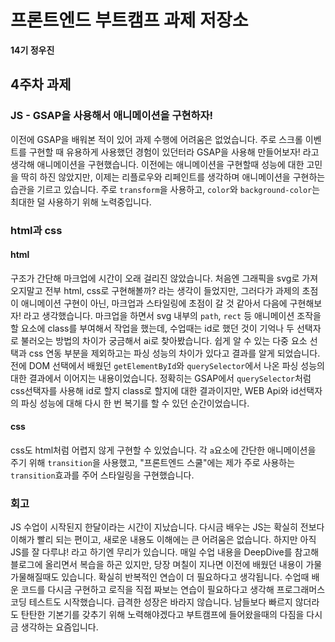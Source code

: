# 프론트엔드 부트캠프 과제 저장소

**14기 정우진**

## 4주차 과제

### JS - GSAP을 사용해서 애니메이션을 구현하자!

이전에 GSAP을 배워본 적이 있어 과제 수행에 어려움은 없었습니다. 주로 스크롤 이벤트를 구현할 때 유용하게 사용했던 경험이 있던터라 GSAP을 사용해 만들어보자! 라고 생각해 애니메이션을 구현했습니다. 이전에는 애니메이션을 구현할때 성능에 대한 고민을 딱히 하진 않았지만, 이제는 리플로우와 리페인트를 생각하며 애니메이션을 구현하는 습관을 기르고 있습니다. 주로 `transform`을 사용하고, `color`와 `background-color`는 최대한 덜 사용하기 위해 노력중입니다.

### html과 css

#### html

구조가 간단해 마크업에 시간이 오래 걸리진 않았습니다. 처음엔 그래픽을 svg로 가져오지말고 전부 html, css로 구현해볼까? 라는 생각이 들었지만, 그러다가 과제의 초점이 애니메이션 구현이 아닌, 마크업과 스타일링에 초점이 갈 것 같아서 다음에 구현해보자! 라고 생각했습니다. 마크업을 하면서 svg 내부의 `path`, `rect` 등 애니메이션 조작을 할 요소에 class를 부여해서 작업을 했는데, 수업때는 id로 했던 것이 기억나 두 선택자로 불러오는 방법의 차이가 궁금해서 ai로 찾아봤습니다. 쉽게 알 수 있는 다중 요소 선택과 css 연동 부분을 제외하고는 파싱 성능의 차이가 있다고 결과를 알게 되었습니다. 전에 DOM 선택에서 배웠던 `getElementById`와 `querySelector`에서 나온 파싱 성능의 대한 결과에서 이어지는 내용이었습니다. 정확히는 GSAP에서 `querySelector`처럼 css선택자를 사용해 id로 할지 class로 할지에 대한 결과이지만, WEB Api와 id선택자의 파싱 성능에 대해 다시 한 번 복기를 할 수 있던 순간이었습니다.

#### css

css도 html처럼 어렵지 않게 구현할 수 있었습니다. 각 `a`요소에 간단한 애니메이션을 주기 위해 `transition`을 사용했고, "프론트엔드 스쿨"에는 제가 주로 사용하는 `transition`효과를 주어 스타일링을 구현했습니다.

### 회고

JS 수업이 시작된지 한달이라는 시간이 지났습니다. 다시금 배우는 JS는 확실히 전보다 이해가 빨리 되는 편이고, 새로운 내용도 이해에는 큰 어려움은 없습니다. 하지만 아직 JS를 잘 다루냐! 라고 하기엔 무리가 있습니다. 매일 수업 내용을 DeepDive를 참고해 블로그에 올리면서 복습을 하곤 있지만, 당장 며칠이 지나면 이전에 배웠던 내용이 가물가물해질때도 있습니다. 확실히 반복적인 연습이 더 필요하다고 생각됩니다. 수업때 배운 코드를 다시금 구현하고 로직을 직접 짜보는 연습이 필요하다고 생각해 프로그래머스 코딩 테스트도 시작했습니다. 급격한 성장은 바라지 않습니다. 남들보다 빠르지 않더라도 탄탄한 기본기를 갖추기 위해 노력해야겠다고 부트캠프에 들어왔을때의 다짐을 다시금 생각하는 요즘입니다.
